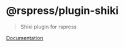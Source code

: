 # @rspress/plugin-shiki

> Shiki plugin for rspress

[Documentation](https://rspress.rs/plugin/official-plugins/shiki)
